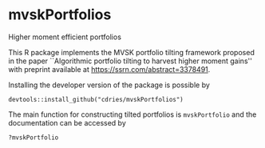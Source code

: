 # mvskPortfolios
Higher moment efficient portfolios


This R package implements the MVSK portfolio tilting framework proposed in the paper ``Algorithmic portfolio tilting to harvest higher moment gains'' with preprint available at https://ssrn.com/abstract=3378491.

Installing the developer version of the package is possible by

```
devtools::install_github("cdries/mvskPortfolios")
```

The main function for constructing tilted portfolios is `mvskPortfolio` and the documentation can be accessed by
```
?mvskPortfolio
```
